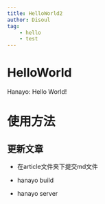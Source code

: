 ```yaml
---
title: HelloWorld2
author: Disoul
tag:
    - hello
    - test
---
```


# HelloWorld

Hanayo: Hello World!

# 使用方法

## 更新文章

* 在article文件夹下提交md文件

* hanayo build

* hanayo server
